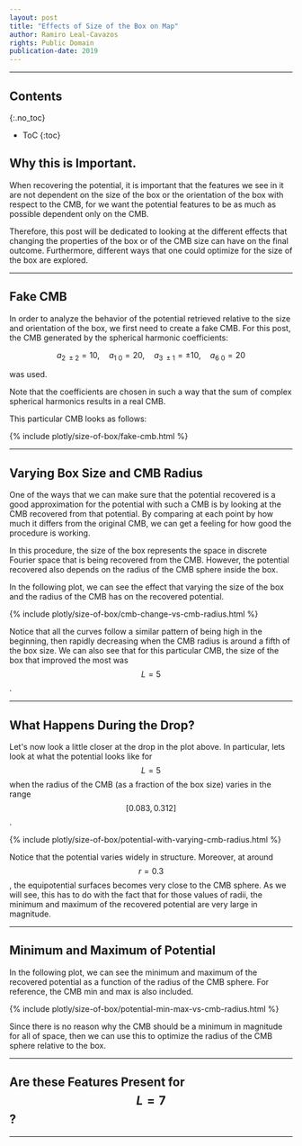 ```yaml
---
layout: post
title: "Effects of Size of the Box on Map"
author: Ramiro Leal-Cavazos
rights: Public Domain
publication-date: 2019
---
```


---

## Contents
{:.no_toc}

* ToC
{:toc}

## Why this is Important.

When recovering the potential, it is important that the features we see in it are not dependent on the size of the box or the orientation of the box with respect to the CMB, for we want the potential features to be as much as possible dependent only on the CMB.

Therefore, this post will be dedicated to looking at the different effects that changing the properties of the box or of the CMB size can have on the final outcome. Furthermore, different ways that one could optimize for the size of the box are explored.

---

## Fake CMB

In order to analyze the behavior of the potential retrieved relative to the size and orientation of the box, we first need to create a fake CMB. For this post, the CMB generated by the spherical harmonic coefficients:

$$a_{2\ \pm 2}=10,\quad a_{1\ 0}=20,\quad a_{3\ \pm 1}=\pm 10,\quad a_{6\ 0}=20$$

was used.

Note that the coefficients are chosen in such a way that the sum of complex spherical harmonics results in a real CMB.

This particular CMB looks as follows:

{% include plotly/size-of-box/fake-cmb.html %}

---

## Varying Box Size and CMB Radius

One of the ways that we can make sure that the potential recovered is a good approximation for the potential with such a CMB is by looking at the CMB recovered from that potential. By comparing at each point by how much it differs from the original CMB, we can get a feeling for how good the procedure is working.

In this procedure, the size of the box represents the space in discrete Fourier space that is being recovered from the CMB. However, the potential recovered also depends on the radius of the CMB sphere inside the box.

In the following plot, we can see the effect that varying the size of the box and the radius of the CMB has on the recovered potential.

{% include plotly/size-of-box/cmb-change-vs-cmb-radius.html %}

Notice that all the curves follow a similar pattern of being high in the beginning, then rapidly decreasing when the CMB radius is around a fifth of the box size. We can also see that for this particular CMB, the size of the box that improved the most was $$L=5$$.

---

## What Happens During the Drop?

Let's now look a little closer at the drop in the plot above. In particular, lets look at what the potential looks like for $$L=5$$ when the radius of the CMB (as a fraction of the box size) varies in the range $$[0.083, 0.312]$$.

{% include plotly/size-of-box/potential-with-varying-cmb-radius.html %}

Notice that the potential varies widely in structure. Moreover, at around $$r=0.3$$, the equipotential surfaces becomes very close to the CMB sphere. As we will see, this has to do with the fact that for those values of radii, the minimum and maximum of the recovered potential are very large in magnitude.

---

## Minimum and Maximum of Potential

In the following plot, we can see the minimum and maximum of the recovered potential as a function of the radius of the CMB sphere. For reference, the CMB min and max is also included.

{% include plotly/size-of-box/potential-min-max-vs-cmb-radius.html %}

Since there is no reason why the CMB should be a minimum in magnitude for all of space, then we can use this to optimize the radius of the CMB sphere relative to the box.

---

## Are these Features Present for $$L=7$$?

---

